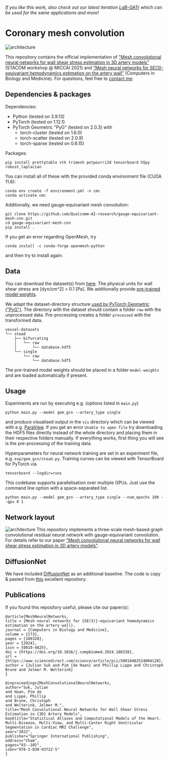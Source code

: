 _If you like this work, also check out our latest iteration [LaB-GATr](https://github.com/sukjulian/lab-gatr) which can be used for the same applications and more!_

# Coronary mesh convolution
![architecture](img/pipeline.jpg)

This repository contains the official implementation of ["Mesh convolutional neural networks for wall shear stress estimation in 3D artery models"](https://link.springer.com/chapter/10.1007/978-3-030-93722-5_11) (STACOM workshop @ MICCAI 2021) and ["Mesh neural networks for SE(3)-equivariant hemodynamics estimation on the artery wall"](https://www.sciencedirect.com/science/article/pii/S0010482524004128) (Computers in Biology and Medicine). For questions, feel free to [contact me](mailto:j.m.suk@utwente.nl).

## Dependencies & packages
Dependencies:
* Python (tested on 3.9.13)
* PyTorch (tested on 1.12.1)
* PyTorch Geometric "PyG" (tested on 2.0.3) with
  * torch-cluster (tested on 1.6.0)
  * torch-scatter (tested on 2.0.9)
  * torch-sparse (tested on 0.6.15)

Packages:
```
pip install prettytable vtk trimesh potpourri3d tensorboard h5py robust_laplacian
```

You can install all of these with the provided conda environment file (CUDA 11.6):
```
conda env create -f environment.yml -n cmc
conda activate cmc
```

Additionally, we need gauge-equivariant mesh convolution:
```
git clone https://github.com/Qualcomm-AI-research/gauge-equivariant-mesh-cnn.git
cd gauge-equivariant-mesh-cnn
pip install .
```
If you get an error regarding OpenMesh, try
```
conda install -c conda-forge openmesh-python
```
and then try to install again.

## Data
You can download the dataset(s) from [here](https://surfdrive.surf.nl/files/index.php/s/prElf2HkN0x3JOY/download). The physical units for wall shear stress are [dyn/cm^2] = 0.1 [Pa]. We additionally provide [pre-trained model weights](https://surfdrive.surf.nl/files/index.php/s/rOBfyIz5qoimaQP).

We adapt the dataset-directory structure [used by PyTorch Geometric ("PyG")](https://pytorch-geometric.readthedocs.io/en/latest/notes/create_dataset.html). The directory with the dataset should contain a folder `raw` with the unprocessed data. Pre-processing creates a folder `processed` with the transformed data.
```
vessel-datasets
└── stead
    ├── bifurcating
    │   └── raw
    │       └── database.hdf5
    └── single
        └── raw
            └── database.hdf5
```
The pre-trained model weights should be placed in a folder `model-weights` and are loaded automatically if present.

## Usage
Experiments are run by executing e.g. (options listed in `main.py`)
```
python main.py --model gem_gcn --artery_type single
```
and produce visualised output in the `vis` directory which can be viewed with e.g. [ParaView](https://www.paraview.org/). If you get an error `Unable to open file` try downloading the HDF5 files directly instead of the whole directory and placing them in their respective folders manually. If everything works, first thing you will see is the pre-processing of the training data.

Hyperparameters for neural network training are set in an experiment file, e.g. `exp/gem_gcn/stead.py`. Training curves can be viewed with TensorBoard for PyTorch via
```
tensorboard --logdir=runs
```
This codebase supports parallelisation over multiple GPUs. Just use the command line option with a space-separated list.
```
python main.py --model gem_gcn --artery_type single --num_epochs 100 --gpu 0 1
```

## Network layout
![architecture](img/architecture.jpg)
This repository implements a three-scale mesh-based graph convolutional residual neural network with gauge-equivariant convolution. For details refer to our paper ["Mesh convolutional neural networks for wall shear stress estimation in 3D artery models"](https://arxiv.org/abs/2109.04797).

## DiffusionNet
We have included [DiffusionNet](https://arxiv.org/abs/2012.00888) as an additional baseline. The code is copy & pasted from [this](https://github.com/nmwsharp/diffusion-net) excellent repository.

## Publications
If you found this repository useful, please cite our paper(s):
```
@article{MeshNeuralNetworks,
title = {Mesh neural networks for {SE(3)}-equivariant hemodynamics estimation on the artery wall},
journal = {Computers in Biology and Medicine},
volume = {173},
pages = {108328},
year = {2024},
issn = {0010-4825},
doi = {https://doi.org/10.1016/j.compbiomed.2024.108328},
url = {https://www.sciencedirect.com/science/article/pii/S0010482524004128},
author = {Julian Suk and Pim {de Haan} and Phillip Lippe and Christoph Brune and Jelmer M. Wolterink}
}

@inproceedings{MeshConvolutionalNeuralNetworks,
author="Suk, Julian
and Haan, Pim de
and Lippe, Phillip
and Brune, Christoph
and Wolterink, Jelmer M.",
title="Mesh Convolutional Neural Networks for Wall Shear Stress Estimation in {3D} Artery Models",
booktitle="Statistical Atlases and Computational Models of the Heart. Multi-Disease, Multi-View, and Multi-Center Right Ventricular Segmentation in Cardiac MRI Challenge",
year="2022",
publisher="Springer International Publishing",
address="Cham",
pages="93--102",
isbn="978-3-030-93722-5"
}
```
